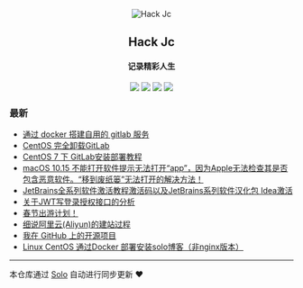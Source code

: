 <p align="center"><img alt="Hack Jc" src=" https://remixjc.oss-cn-beijing.aliyuncs.com/headpic/1-1Z129112551-50.jpg"></p><h2 align="center">
Hack Jc
</h2>

<h4 align="center">记录精彩人生</h4>
<p align="center"><a title="Hack Jc" target="_blank" href="https://github.com/remixjc/solo-blog"><img src="https://img.shields.io/github/last-commit/remixjc/solo-blog.svg?style=flat-square&color=FF9900"></a>
<a title="GitHub repo size in bytes" target="_blank" href="https://github.com/remixjc/solo-blog"><img src="https://img.shields.io/github/repo-size/remixjc/solo-blog.svg?style=flat-square"></a>
<a title="Solo Version" target="_blank" href="https://github.com/88250/solo/releases"><img src="https://img.shields.io/badge/solo-3.6.7-f1e05a.svg?style=flat-square&color=blueviolet"></a>
<a title="Hits" target="_blank" href="https://github.com/88250/hits"><img src="https://hits.b3log.org/remixjc/solo-blog.svg"></a></p>

### 最新

* [通过 docker 搭建自用的 gitlab 服务](https://www.remixjc.cn/articles/2019/12/09/1575855216596.html)
* [CentOS 完全卸载GitLab](https://www.remixjc.cn/articles/2019/12/07/1575691551224.html)
* [CentOS 7 下 GitLab安装部署教程](https://www.remixjc.cn/articles/2019/12/06/1575626931528.html)
* [macOS 10.15 不能打开软件提示无法打开“app”，因为Apple无法检查其是否包含恶意软件。“移到废纸篓”无法打开的解决方法！](https://www.remixjc.cn/articles/2019/12/05/1575551676610.html)
* [JetBrains全系列软件激活教程激活码以及JetBrains系列软件汉化包 Idea激活](https://www.remixjc.cn/articles/2019/12/05/1575549868694.html)
* [关于JWT写登录授权接口的分析](https://www.remixjc.cn/articles/2019/12/05/1575510382859.html)
* [春节出游计划！](https://www.remixjc.cn/articles/2019/12/03/1575356325211.html)
* [细说阿里云(Aliyun)的建站过程](https://www.remixjc.cn/articles/2019/12/03/1575355261417.html)
* [我在 GitHub 上的开源项目](https://www.remixjc.cn/my-github-repos)
* [Linux CentOS 通过Docker 部署安装solo博客（非nginx版本）](https://www.remixjc.cn/articles/2019/11/17/1573982868351.html)



---

本仓库通过 [Solo](https://github.com/88250/solo) 自动进行同步更新 ❤️ 